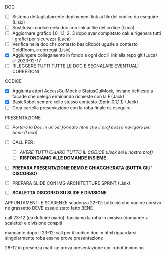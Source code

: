 DOC
- [ ] Sistema dettagliatamente deployment link ai file del codice da eseguire (Lisix)
- [ ] Sostituisci codice nella doc con link ai file del codice (Luca)
- [ ] Aggiornare grafico 1.0, 1.1, 2, 3 dopo aver completato qak e rigenera tutti i grafici per sicurezza (Luca)
- [ ] Verifica nella doc che contesto basicRobot uguale a contesto ColdRoom, e correggi (Lisix)
- [x] Aggiungere collegamento in fondo a ogni doc il link alla repo git (Luca) ✅ 2023-12-17
- [ ] RILEGGERE TUTTI TUTTE LE DOC E SEGNALARE EVENTUALI CORREZIONI

CODICE
- [x] Aggiunta attori AccessGuiMock e StatusGuiMock, inviano richieste a facade che delega eliminando richieste con la F (Jack)
- [x] BasicRobot sempre nello stesso contesto (Sprint0,1,1.1) (Jack)
- [ ] Crea cartella presentazione con la roba finale da eseguire

PRESENTAZIONE
- [ ] *Portare la Doc in un bel formato html che il prof possa navigare per bene (Luca)* 
- [ ] CALL PER : 
	- [ ] *AVERE TUTTI CHIARO TUTTO IL CODICE (Jack sei il nostro prof)*
	- [ ] **RISPONDIAMO ALLE DOMANDE INSIEME**
- [ ] **PREPARA PRESENTAZIONE DEMO E CHIACCHIERATA (BUTTA GIU' DISCORSO)**
- [ ] PREPARA SLIDE CON IMG ARCHITETTURE SPRINT (Lisix)
- [ ] **SCALETTA DISCORSO SU SLIDE E DIVISIONE**


APPUNTAMENTI E SCADENZE
scadenza 22-12: 
tutto ciò che non ne corsivo ne grassetto DEVE essere stato fatto BENE

call 23-12 (da definire orario):
facciamo la roba in corsivo (domande + scalette) e divisione compiti

mancante dopo il 23-12: 
call per il codice
doc in html
riguardarsi singolarmente roba esame
prove presentazione

28-12 in presenza mattina: 
prova presentazione con robottinoinoino


